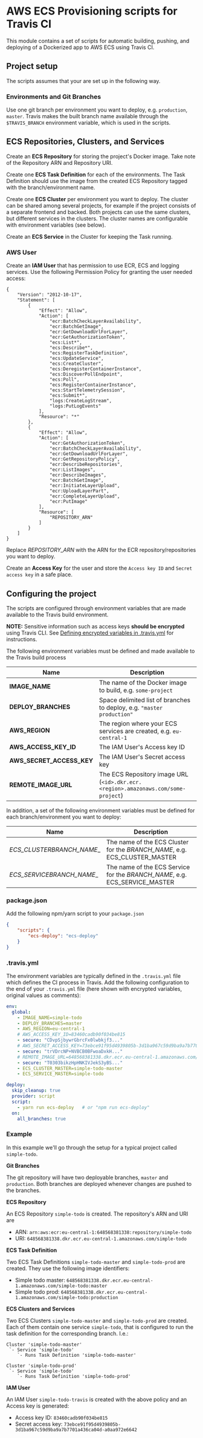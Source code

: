 # AWS ECS Provisioning scripts for Travis CI

This module contains a set of scripts for automatic building, pushing, and deploying of a Dockerized app to AWS ECS using Travis CI.

## Project setup

The scripts assumes that your  are set up in the following way.

### Environments and Git Branches

Use one git branch per environment you want to deploy, e.g. `production`, `master`. Travis makes the built branch name available through the `$TRAVIS_BRANCH` environment variable, which is used in the scripts.

## ECS Repositories, Clusters, and Services

Create an **ECS Repository** for storing the project's Docker image. Take note of the Repository ARN and Repository URI.

Create one **ECS Task Definition** for each of the environments. The Task Definition should use the image from the created ECS Repository tagged with the branch/environment name.

Create one **ECS Cluster** per environment you want to deploy. The cluster can be shared among several projects, for example if the project consists of a separate frontend and backed. Both projects can use the same clusters, but different services in the clusters. The cluster names are configurable with environment variables (see below).

Create an **ECS Service** in the Cluster for keeping the Task running.

### AWS User

Create an **IAM User** that has permission to use ECR, ECS and logging services. Use the following Permission Policy for granting the user needed access:

```
{
    "Version": "2012-10-17",
    "Statement": [
        {
            "Effect": "Allow",
            "Action": [
                "ecr:BatchCheckLayerAvailability",
                "ecr:BatchGetImage",
                "ecr:GetDownloadUrlForLayer",
                "ecr:GetAuthorizationToken",
                "ecs:List*",
                "ecs:Describe*",
                "ecs:RegisterTaskDefinition",
                "ecs:UpdateService",
                "ecs:CreateCluster",
                "ecs:DeregisterContainerInstance",
                "ecs:DiscoverPollEndpoint",
                "ecs:Poll",
                "ecs:RegisterContainerInstance",
                "ecs:StartTelemetrySession",
                "ecs:Submit*",
                "logs:CreateLogStream",
                "logs:PutLogEvents"
            ],
            "Resource": "*"
        },
        {
            "Effect": "Allow",
            "Action": [
                "ecr:GetAuthorizationToken",
                "ecr:BatchCheckLayerAvailability",
                "ecr:GetDownloadUrlForLayer",
                "ecr:GetRepositoryPolicy",
                "ecr:DescribeRepositories",
                "ecr:ListImages",
                "ecr:DescribeImages",
                "ecr:BatchGetImage",
                "ecr:InitiateLayerUpload",
                "ecr:UploadLayerPart",
                "ecr:CompleteLayerUpload",
                "ecr:PutImage"
            ],
            "Resource": [
                "REPOSITORY_ARN"
            ]
        }
    ]
}
```

Replace *REPOSITORY_ARN* with the ARN for the ECR repository/repositories you want to deploy.

Create an **Access Key** for the user and store the `Access key ID` and `Secret access key` in a safe place.

## Configuring the project

The scripts are configured through environment variables that are made available to the Travis build environment.

**NOTE:** Sensitive information such as access keys **should be encrypted** using Travis CLI. See [Defining encrypted variables in .travis.yml](https://docs.travis-ci.com/user/environment-variables/#Defining-encrypted-variables-in-.travis.yml) for instructions.


The following environment variables must be defined and made available to the Travis build process

Name | Description
-----|------------
**IMAGE_NAME** | The name of the Docker image to build, e.g. `some-project`
**DEPLOY_BRANCHES** | Space delimited list of branches to deploy, e.g. `"master production"`
**AWS_REGION** | The region where your ECS services are created, e.g. `eu-central-1`
**AWS_ACCESS_KEY_ID** | The IAM User's Access key ID
**AWS_SECRET_ACCESS_KEY** | The IAM User's Secret access key
**REMOTE_IMAGE_URL** | The ECS Repository image URL (`<id>.dkr.ecr.<region>.amazonaws.com/some-project`)

In addition, a set of the following environment variables must be defined for each branch/environment you want to deploy:

Name | Description
-----|------------
__ECS_CLUSTER_*BRANCH_NAME*__ | The name of the ECS Cluster for the *BRANCH_NAME*, e.g. ECS_CLUSTER_MASTER
__ECS_SERVICE_*BRANCH_NAME*__ | The name of the ECS Service for the *BRANCH_NAME*, e.g. ECS_SERVICE_MASTER

### package.json

Add the following npm/yarn script to your `package.json`

```json
{
    "scripts": {
        "ecs-deploy": "ecs-deploy"
    }
}
```

### .travis.yml

The environment variables are typically defined in the `.travis.yml` file which defines the CI process in Travis. Add the following configuration to the end of your `.travis.yml` file (here shown with encrypted variables, original values as comments):

```yaml
env:
  global:
    - IMAGE_NAME=simple-todo
    - DEPLOY_BRANCHES=master
    - AWS_REGION=eu-central-1
    # AWS_ACCESS_KEY_ID=83460cadb90f034be815
    - secure: "CDvpSjbywrGbrcFx0lwbkjf3..."
    # AWS_SECRET_ACCESS_KEY=73ebce91f95d4939805b-3d1ba967c59d9ba9a7b7701a436ca04d-a0aa972e6642
    - secure: "trVDrcNP+NVBCB0BFwoaDxkH..."
    # REMOTE_IMAGE_URL=648568381338.dkr.ecr.eu-central-1.amazonaws.com/simple-todo
    - secure: "T0303bikzHpHNKIVJekS3yBS..."
    - ECS_CLUSTER_MASTER=simple-todo-master
    - ECS_SERVICE_MASTER=simple-todo

deploy:
  skip_cleanup: true
  provider: script
  script:
    - yarn run ecs-deploy   # or "npm run ecs-deploy"
  on:
    all_branches: true
```


### Example

In this example we'll go through the setup for a typical project called `simple-todo`.

**Git Branches**

The git repository will have two deployable branches, `master` and `production`. Both branches are deployed whenever changes are pushed to the branches.

**ECS Repository**

An ECS Repository `simple-todo` is created. The repository's ARN and URI are

* ARN: `arn:aws:ecr:eu-central-1:648568381338:repository/simple-todo`
* URI: `648568381338.dkr.ecr.eu-central-1.amazonaws.com/simple-todo`

**ECS Task Definition**

Two ECS Task Definitions `simple-todo-master` and `simple-todo-prod` are created. They use the following image identifiers:

* Simple todo master: `648568381338.dkr.ecr.eu-central-1.amazonaws.com/simple-todo:master`
* Simple todo prod: `648568381338.dkr.ecr.eu-central-1.amazonaws.com/simple-todo:production`

**ECS Clusters and Services**

Two ECS Clusters `simple-todo-master` and `simple-todo-prod` are created. Each of them contain one service `simple-todo`, that is configured to run the task definition for the corresponding branch. I.e.:

```
Cluster 'simple-todo-master'
 `- Service 'simple-todo'
    `- Runs Task Definition 'simple-todo-master'

Cluster 'simple-todo-prod'
 `- Service 'simple-todo'
    `- Runs Task Definition 'simple-todo-prod'
```

**IAM User**

An IAM User `simple-todo-travis` is created with the above policy and an Access key is generated:

* Access key ID: `83460cadb90f034be815`
* Secret access key: `73ebce91f95d4939805b-3d1ba967c59d9ba9a7b7701a436ca04d-a0aa972e6642`

